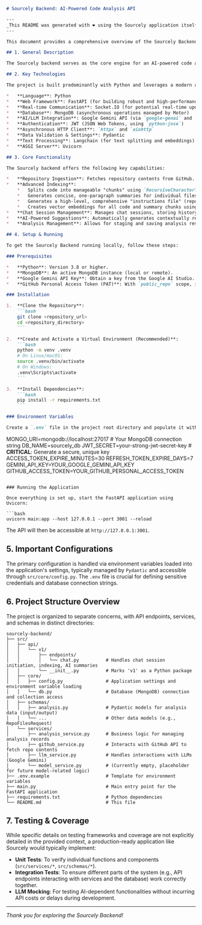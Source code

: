
```markdown
# Sourcely Backend: AI-Powered Code Analysis API

---
_This README was generated with ❤️ using the Sourcely application itself!_
---

This document provides a comprehensive overview of the Sourcely Backend, an API designed to analyze and generate insights from source code repositories, particularly those hosted on GitHub.

## 1. General Description

The Sourcely backend serves as the core engine for an AI-powered code analysis platform. Its primary purpose is to provide API endpoints that allow users to submit GitHub repository URLs, retrieve their contents, process them using Large Language Models (LLMs), and generate actionable insights, summaries, and conversational abilities. It is specifically targeted at developers and technical users who wish to gain a deeper understanding of codebases through advanced AI tools.

## 2. Key Technologies

The project is built predominantly with Python and leverages a modern asynchronous stack for high performance:

*   **Language**: Python
*   **Web Framework**: FastAPI (for building robust and high-performance APIs)
*   **Real-time Communication**: Socket.IO (for potential real-time updates and interactive features)
*   **Database**: MongoDB (asynchronous operations managed by Motor)
*   **AI/LLM Integration**: Google Gemini API (via `google-genai` and `langchain_google_genai`)
*   **Authentication**: JWT (JSON Web Tokens, using `python-jose`)
*   **Asynchronous HTTP Client**: `httpx` and `aiohttp`
*   **Data Validation & Settings**: Pydantic
*   **Text Processing**: Langchain (for text splitting and embeddings)
*   **ASGI Server**: Uvicorn

## 3. Core Functionality

The Sourcely backend offers the following key capabilities:

*   **Repository Ingestion**: Fetches repository contents from GitHub.
*   **Advanced Indexing**:
    *   Splits code into manageable "chunks" using `RecursiveCharacterTextSplitter`.
    *   Generates concise, one-paragraph summaries for individual files using an LLM (Gemini 2.5 Flash).
    *   Generates a high-level, comprehensive "instructions file" (repository summary) for the entire codebase using an LLM (Gemini 2.0 Flash Lite), suitable for providing context to other AIs.
    *   Creates vector embeddings for all code and summary chunks using `GoogleGenerativeAIEmbeddings` for efficient semantic search.
*   **Chat Session Management**: Manages chat sessions, storing history and indexed data in MongoDB.
*   **AI-Powered Suggestions**: Automatically generates contextually relevant starter questions for user interaction based on the repository summary.
*   **Analysis Management**: Allows for staging and saving analysis results, associating them with user accounts, and retrieving/deleting previous analyses.

## 4. Setup & Running

To get the Sourcely Backend running locally, follow these steps:

### Prerequisites

*   **Python**: Version 3.8 or higher.
*   **MongoDB**: An active MongoDB instance (local or remote).
*   **Google Gemini API Key**: Obtain a key from the Google AI Studio.
*   **GitHub Personal Access Token (PAT)**: With `public_repo` scope, if you intend to analyze private repositories or hit higher rate limits.

### Installation

1.  **Clone the Repository**:
    ```bash
    git clone <repository_url>
    cd <repository_directory>
    ```

2.  **Create and Activate a Virtual Environment (Recommended)**:
    ```bash
    python -m venv .venv
    # On Linux/macOS:
    source .venv/bin/activate
    # On Windows:
    .venv\Scripts\activate
    ```

3.  **Install Dependencies**:
    ```bash
    pip install -r requirements.txt
    ```

### Environment Variables

Create a `.env` file in the project root directory and populate it with your configuration. Replace placeholder values with your actual keys and settings:

```
MONGO_URI=mongodb://localhost:27017  # Your MongoDB connection string
DB_NAME=sourcely_db
JWT_SECRET=your-strong-jwt-secret-key # **CRITICAL**: Generate a secure, unique key
ACCESS_TOKEN_EXPIRE_MINUTES=30
REFRESH_TOKEN_EXPIRE_DAYS=7
GEMINI_API_KEY=YOUR_GOOGLE_GEMINI_API_KEY
GITHUB_ACCESS_TOKEN=YOUR_GITHUB_PERSONAL_ACCESS_TOKEN
```

### Running the Application

Once everything is set up, start the FastAPI application using Uvicorn:

```bash
uvicorn main:app --host 127.0.0.1 --port 3001 --reload
```
The API will then be accessible at `http://127.0.0.1:3001`.

## 5. Important Configurations

The primary configuration is handled via environment variables loaded into the application's settings, typically managed by `Pydantic` and accessible through `src/core/config.py`. The `.env` file is crucial for defining sensitive credentials and database connection strings.

## 6. Project Structure Overview

The project is organized to separate concerns, with API endpoints, services, and schemas in distinct directories:

```
sourcely-backend/
├── src/
│   ├── api/
│   │   └── v1/
│   │       ├── endpoints/
│   │       │   └── chat.py          # Handles chat session initiation, indexing, AI summaries
│   │       └── __init__.py          # Marks 'v1' as a Python package
│   ├── core/
│   │   ├── config.py                # Application settings and environment variable loading
│   │   └── db.py                    # Database (MongoDB) connection and collection access
│   ├── schemas/
│   │   ├── analysis.py              # Pydantic models for analysis data (input/output)
│   │   └── ...                      # Other data models (e.g., RepoFilesRequest)
│   └── services/
│       ├── analysis_service.py      # Business logic for managing analysis records
│       ├── github_service.py        # Interacts with GitHub API to fetch repo contents
│       ├── llm_service.py           # Handles interactions with LLMs (Google Gemini)
│       └── model_service.py         # (Currently empty, placeholder for future model-related logic)
├── .env.example                     # Template for environment variables
├── main.py                          # Main entry point for the FastAPI application
├── requirements.txt                 # Python dependencies
└── README.md                        # This file
```

## 7. Testing & Coverage

While specific details on testing frameworks and coverage are not explicitly detailed in the provided context, a production-ready application like Sourcely would typically implement:

*   **Unit Tests**: To verify individual functions and components (`src/services/*`, `src/schemas/*`).
*   **Integration Tests**: To ensure different parts of the system (e.g., API endpoints interacting with services and the database) work correctly together.
*   **LLM Mocking**: For testing AI-dependent functionalities without incurring API costs or delays during development.

---
_Thank you for exploring the Sourcely Backend!_
```